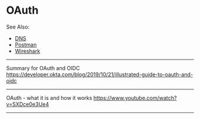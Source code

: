 # OAuth

See Also:

  - [DNS](DNS.md)
  - [Postman](Postman.md)
  - [Wireshark](Wireshark.md)

---

Summary for OAuth and OIDC    
https://developer.okta.com/blog/2019/10/21/illustrated-guide-to-oauth-and-oidc

---

OAuth - what it is and how it works
https://www.youtube.com/watch?v=SXDce0e3Ue4

---
